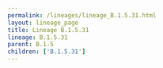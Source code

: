```yaml
---
permalink: /lineages/lineage_B.1.5.31.html
layout: lineage_page
title: Lineage B.1.5.31
lineage: B.1.5.31
parent: B.1.5
children: ['B.1.5.31']
---
```

